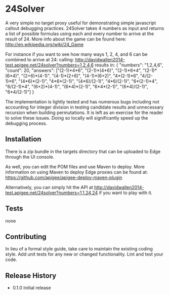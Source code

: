 24Solver
========

A very simple no target proxy useful for demonstrating simple javascript callout debugging practices. 24Solver takes 4 numbers as input and returns a list of possible formulas using each and every number to arrive at the result of 24. More info about the game can be found here: http://en.wikipedia.org/wiki/24_Game

For instance if you want to see how many ways 1, 2, 4, and 6 can be combined to arrive at 24:
	calling: http://davidwallen2014-test.apigee.net/24solver?numbers=1,2,4,6
	results in:
		{
		    "numbers": "1,2,4,6",
		    "count": 20,
		    "answers": ["(2-1)\*4\*6", "(2-1)\*(4\*6)", "(2-1)\*6\*4", "(2-1)\*(6\*4)", "(2+6)\*(4-1)", "(4-1)\*(2+6)", "(4-1)\*(6+2)", "4\*(2-1)\*6", "4/(2-1)\*6", "(4\*6)\*(2-1)", "4\*6\*(2-1)", "(4\*6)/(2-1)", "4\*6/(2-1)", "6\*(2-1)\*4", "6/(2-1)\*4", "(6+2)\*(4-1)", "(6\*4)\*(2-1)", "6\*4\*(2-1)", "(6\*4)/(2-1)", "6\*4/(2-1)"]
		}

The implementation is lightly tested and has numerous bugs including not accounting for integer division in testing candidate results and unnecessary recursion when building permutations. It is left as an exercise for the reader to solve these issues. Doing so locally will significantly speed up the debugging process.

## Installation

There is a zip bundle in the targets directory that can be uploaded to Edge through the UI console.

As well, you can edit the POM files and use Maven to deploy. More information on using Maven to deploy Edge proxies can be found at: 
https://github.com/apigee/apigee-deploy-maven-plugin

Alternatively, you can simply hit the API at http://davidwallen2014-test.apigee.net/24solver?numbers=1,1,24,24 if you want to play with it.

## Tests

  none

## Contributing

In lieu of a formal style guide, take care to maintain the existing coding style.
Add unit tests for any new or changed functionality. Lint and test your code.

## Release History

* 0.1.0 Initial release